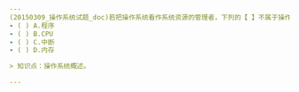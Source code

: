 ```yaml
---
(20150309_操作系统试题_doc)若把操作系统看作系统资源的管理者，下列的【 】不属于操作系统所管理的资源。
- ( ) A.程序 
- ( ) B.CPU 
- ( ) C.中断 
- ( ) D.内存

> 知识点：操作系统概述。

---
```


